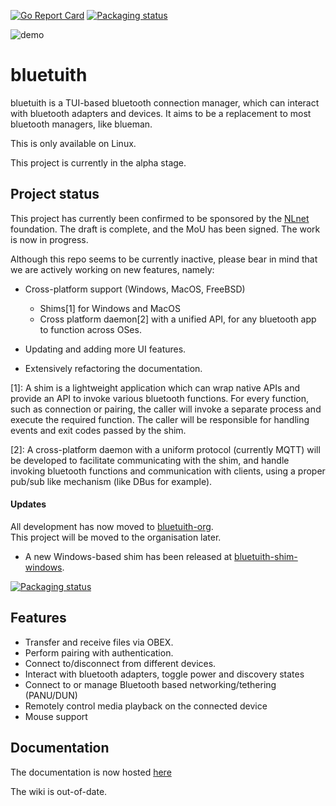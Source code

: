 [![Go Report Card](https://goreportcard.com/badge/github.com/darkhz/bluetuith)](https://goreportcard.com/report/github.com/darkhz/bluetuith) [![Packaging status](https://repology.org/badge/tiny-repos/bluetuith.svg)](https://repology.org/project/bluetuith/versions)

![demo](demo/demo.gif)

# bluetuith
bluetuith is a TUI-based bluetooth connection manager, which can interact with bluetooth adapters and devices.
It aims to be a replacement to most bluetooth managers, like blueman.

This is only available on Linux.

This project is currently in the alpha stage.

## Project status
This project has currently been confirmed to be sponsored by the [NLnet](https://nlnet.nl/project/bluetuith/) foundation.
The draft is complete, and the MoU has been signed. The work is now in progress.

Although this repo seems to be currently inactive, please bear in mind that we are actively working on new features, namely:
- Cross-platform support (Windows, MacOS, FreeBSD)
    - Shims[1] for Windows and MacOS
    - Cross platform daemon[2] with a unified API, for any bluetooth app to function across OSes.

- Updating and adding more UI features.
- Extensively refactoring the documentation.

[1]:
A shim is a lightweight application which can wrap native APIs and provide an API to invoke various bluetooth functions.
For every function, such as connection or pairing, the caller will invoke a separate process and execute the required function.
The caller will be responsible for handling events and exit codes passed by the shim.

[2]:
A cross-platform daemon with a uniform protocol (currently MQTT) will be developed to facilitate communicating with the shim, and handle
invoking bluetooth functions and communication with clients, using a proper pub/sub like mechanism (like DBus for example).

#### Updates
All development has now moved to [bluetuith-org](https://github.com/bluetuith-org).<br />
This project will be moved to the organisation later.

- A new Windows-based shim has been released at [bluetuith-shim-windows](https://github.com/bluetuith-org/bluetuith-shim-windows).

[![Packaging status](https://repology.org/badge/vertical-allrepos/bluetuith.svg)](https://repology.org/project/bluetuith/versions)

## Features
- Transfer and receive files via OBEX.
- Perform pairing with authentication.
- Connect to/disconnect from different devices.
- Interact with bluetooth adapters, toggle power and discovery states
- Connect to or manage Bluetooth based networking/tethering (PANU/DUN)
- Remotely control media playback on the connected device
- Mouse support

## Documentation
The documentation is now hosted [here](https://darkhz.github.io/bluetuith)

The wiki is out-of-date.
